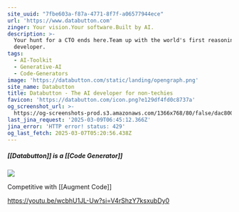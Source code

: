 ```yaml
---
site_uuid: "7fbe603a-f87a-4771-8f7f-a06577944ece"
url: 'https://www.databutton.com'
zinger: Your vision.Your software.Built by AI.
description: >-
  Your hunt for a CTO ends here.Team up with the world's first reasoning AI
  developer.
tags:
  - AI-Toolkit
  - Generative-AI
  - Code-Generators
image: 'https://databutton.com/static/landing/opengraph.png'
site_name: Databutton
title: Databutton - The AI developer for non-techies
favicon: 'https://databutton.com/icon.png?e129df4fd0c8737a'
og_screenshot_url: >-
  https://og-screenshots-prod.s3.amazonaws.com/1366x768/80/false/dac8009c4226d4ffc6a26d55de74f3ce93f68154dbc21d1067933ad903069890.jpeg
last_jina_request: '2025-03-09T06:45:12.366Z'
jina_error: 'HTTP error! status: 429'
og_last_fetch: 2025-03-07T05:20:56.438Z
---
```



##### [[Databutton]] is a [[Code Generator]]

![](https://i.imgur.com/cC7sfBi.png)


Competitive with [[Augment Code]]


https://youtu.be/wcbhU1JL-Uw?si=V4rShzY7ksxubDy0

